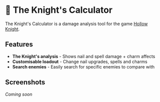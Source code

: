 # 👑 The Knight's Calculator

The Knight's Calculator is a damage analysis tool for the game [Hollow Knight](https://www.hollowknight.com/).

## Features

- **The Knight's analysis** - Shows nail and spell damage + charm affects
- **Customisable loadout** - Change nail upgrades, spells and charms
- **Search enemies** - Easily search for specific enemies to compare with

## Screenshots

_Coming soon_
